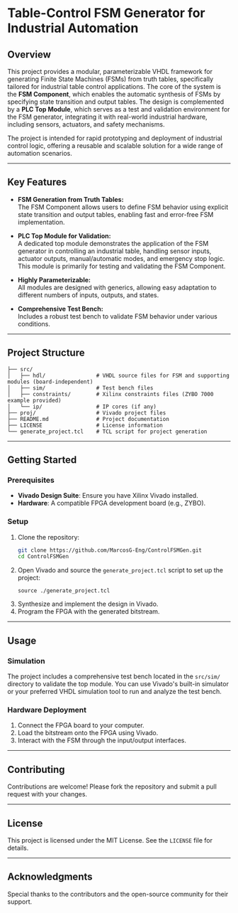 # Table-Control FSM Generator for Industrial Automation

## Overview
This project provides a modular, parameterizable VHDL framework for generating Finite State Machines (FSMs) from truth tables, specifically tailored for industrial table control applications. The core of the system is the **FSM Component**, which enables the automatic synthesis of FSMs by specifying state transition and output tables. The design is complemented by a **PLC Top Module**, which serves as a test and validation environment for the FSM generator, integrating it with real-world industrial hardware, including sensors, actuators, and safety mechanisms.

The project is intended for rapid prototyping and deployment of industrial control logic, offering a reusable and scalable solution for a wide range of automation scenarios.

---

## Key Features
- **FSM Generation from Truth Tables:**  
  The FSM Component allows users to define FSM behavior using explicit state transition and output tables, enabling fast and error-free FSM implementation.

- **PLC Top Module for Validation:**  
  A dedicated top module demonstrates the application of the FSM generator in controlling an industrial table, handling sensor inputs, actuator outputs, manual/automatic modes, and emergency stop logic. This module is primarily for testing and validating the FSM Component.

- **Highly Parameterizable:**  
  All modules are designed with generics, allowing easy adaptation to different numbers of inputs, outputs, and states.

- **Comprehensive Test Bench:**  
  Includes a robust test bench to validate FSM behavior under various conditions.

---

## Project Structure
```
├── src/
│   ├── hdl/                # VHDL source files for FSM and supporting modules (board-independent)
│   ├── sim/                # Test bench files
│   ├── constraints/        # Xilinx constraints files (ZYBO 7000 example provided)
│   └── ip/                 # IP cores (if any)
├── proj/                   # Vivado project files
├── README.md               # Project documentation
├── LICENSE                 # License information
└── generate_project.tcl    # TCL script for project generation
```

---

## Getting Started

### Prerequisites
- **Vivado Design Suite**: Ensure you have Xilinx Vivado installed.
- **Hardware**: A compatible FPGA development board (e.g., ZYBO).

### Setup
1. Clone the repository:
   ```bash
   git clone https://github.com/MarcosG-Eng/ControlFSMGen.git
   cd ControlFSMGen
   ```
2. Open Vivado and source the `generate_project.tcl` script to set up the project:
   ```
   source ./generate_project.tcl
   ```
3. Synthesize and implement the design in Vivado.
4. Program the FPGA with the generated bitstream.

---

## Usage

### Simulation
The project includes a comprehensive test bench located in the `src/sim/` directory to validate the top module. You can use Vivado's built-in simulator or your preferred VHDL simulation tool to run and analyze the test bench.

### Hardware Deployment
1. Connect the FPGA board to your computer.
2. Load the bitstream onto the FPGA using Vivado.
3. Interact with the FSM through the input/output interfaces.

---

## Contributing
Contributions are welcome! Please fork the repository and submit a pull request with your changes.

---

## License
This project is licensed under the MIT License. See the `LICENSE` file for details.

---

## Acknowledgments
Special thanks to the contributors and the open-source community for their support.
